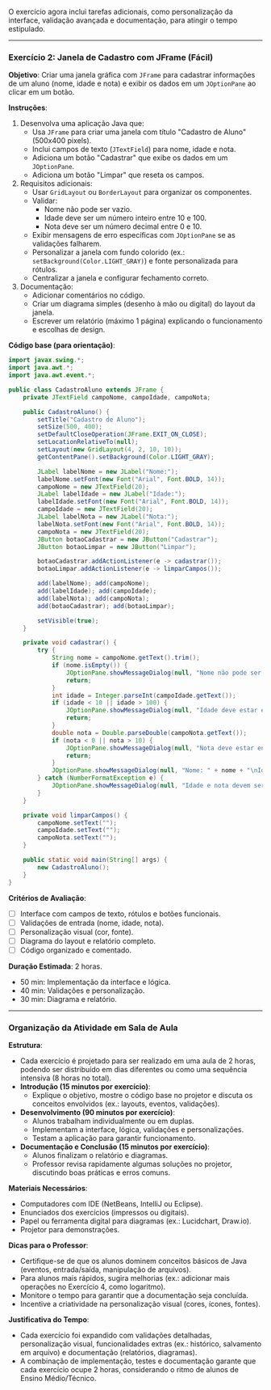 O exercício agora inclui tarefas adicionais, como personalização da interface, validação avançada e documentação, para atingir o tempo estipulado.

---

### **Exercício 2: Janela de Cadastro com JFrame (Fácil)**

**Objetivo**: Criar uma janela gráfica com `JFrame` para cadastrar informações de um aluno (nome, idade e nota) e exibir os dados em um `JOptionPane` ao clicar em um botão.

**Instruções**:
1. Desenvolva uma aplicação Java que:
   - Usa `JFrame` para criar uma janela com título "Cadastro de Aluno" (500x400 pixels).
   - Inclui campos de texto (`JTextField`) para nome, idade e nota.
   - Adiciona um botão "Cadastrar" que exibe os dados em um `JOptionPane`.
   - Adiciona um botão "Limpar" que reseta os campos.
2. Requisitos adicionais:
   - Usar `GridLayout` ou `BorderLayout` para organizar os componentes.
   - Validar:
     - Nome não pode ser vazio.
     - Idade deve ser um número inteiro entre 10 e 100.
     - Nota deve ser um número decimal entre 0 e 10.
   - Exibir mensagens de erro específicas com `JOptionPane` se as validações falharem.
   - Personalizar a janela com fundo colorido (ex.: `setBackground(Color.LIGHT_GRAY)`) e fonte personalizada para rótulos.
   - Centralizar a janela e configurar fechamento correto.
3. Documentação:
   - Adicionar comentários no código.
   - Criar um diagrama simples (desenho à mão ou digital) do layout da janela.
   - Escrever um relatório (máximo 1 página) explicando o funcionamento e escolhas de design.

**Código base (para orientação)**:
```java
import javax.swing.*;
import java.awt.*;
import java.awt.event.*;

public class CadastroAluno extends JFrame {
    private JTextField campoNome, campoIdade, campoNota;

    public CadastroAluno() {
        setTitle("Cadastro de Aluno");
        setSize(500, 400);
        setDefaultCloseOperation(JFrame.EXIT_ON_CLOSE);
        setLocationRelativeTo(null);
        setLayout(new GridLayout(4, 2, 10, 10));
        getContentPane().setBackground(Color.LIGHT_GRAY);

        JLabel labelNome = new JLabel("Nome:");
        labelNome.setFont(new Font("Arial", Font.BOLD, 14));
        campoNome = new JTextField(20);
        JLabel labelIdade = new JLabel("Idade:");
        labelIdade.setFont(new Font("Arial", Font.BOLD, 14));
        campoIdade = new JTextField(20);
        JLabel labelNota = new JLabel("Nota:");
        labelNota.setFont(new Font("Arial", Font.BOLD, 14));
        campoNota = new JTextField(20);
        JButton botaoCadastrar = new JButton("Cadastrar");
        JButton botaoLimpar = new JButton("Limpar");

        botaoCadastrar.addActionListener(e -> cadastrar());
        botaoLimpar.addActionListener(e -> limparCampos());

        add(labelNome); add(campoNome);
        add(labelIdade); add(campoIdade);
        add(labelNota); add(campoNota);
        add(botaoCadastrar); add(botaoLimpar);

        setVisible(true);
    }

    private void cadastrar() {
        try {
            String nome = campoNome.getText().trim();
            if (nome.isEmpty()) {
                JOptionPane.showMessageDialog(null, "Nome não pode ser vazio!", "Erro", JOptionPane.ERROR_MESSAGE);
                return;
            }
            int idade = Integer.parseInt(campoIdade.getText());
            if (idade < 10 || idade > 100) {
                JOptionPane.showMessageDialog(null, "Idade deve estar entre 10 e 100!", "Erro", JOptionPane.ERROR_MESSAGE);
                return;
            }
            double nota = Double.parseDouble(campoNota.getText());
            if (nota < 0 || nota > 10) {
                JOptionPane.showMessageDialog(null, "Nota deve estar entre 0 e 10!", "Erro", JOptionPane.ERROR_MESSAGE);
                return;
            }
            JOptionPane.showMessageDialog(null, "Nome: " + nome + "\nIdade: " + idade + "\nNota: " + nota, "Cadastro", JOptionPane.INFORMATION_MESSAGE);
        } catch (NumberFormatException e) {
            JOptionPane.showMessageDialog(null, "Idade e nota devem ser números válidos!", "Erro", JOptionPane.ERROR_MESSAGE);
        }
    }

    private void limparCampos() {
        campoNome.setText("");
        campoIdade.setText("");
        campoNota.setText("");
    }

    public static void main(String[] args) {
        new CadastroAluno();
    }
}
```

**Critérios de Avaliação**:
- [ ] Interface com campos de texto, rótulos e botões funcionais.
- [ ] Validações de entrada (nome, idade, nota).
- [ ] Personalização visual (cor, fonte).
- [ ] Diagrama do layout e relatório completo.
- [ ] Código organizado e comentado.

**Duração Estimada**: 2 horas.
- 50 min: Implementação da interface e lógica.
- 40 min: Validações e personalização.
- 30 min: Diagrama e relatório.

---

### **Organização da Atividade em Sala de Aula**

**Estrutura**:
- Cada exercício é projetado para ser realizado em uma aula de 2 horas, podendo ser distribuído em dias diferentes ou como uma sequência intensiva (8 horas no total).
- **Introdução (15 minutos por exercício)**:
  - Explique o objetivo, mostre o código base no projetor e discuta os conceitos envolvidos (ex.: layouts, eventos, validações).
- **Desenvolvimento (90 minutos por exercício)**:
  - Alunos trabalham individualmente ou em duplas.
  - Implementam a interface, lógica, validações e personalizações.
  - Testam a aplicação para garantir funcionamento.
- **Documentação e Conclusão (15 minutos por exercício)**:
  - Alunos finalizam o relatório e diagramas.
  - Professor revisa rapidamente algumas soluções no projetor, discutindo boas práticas e erros comuns.

**Materiais Necessários**:
- Computadores com IDE (NetBeans, IntelliJ ou Eclipse).
- Enunciados dos exercícios (impressos ou digitais).
- Papel ou ferramenta digital para diagramas (ex.: Lucidchart, Draw.io).
- Projetor para demonstrações.

**Dicas para o Professor**:
- Certifique-se de que os alunos dominem conceitos básicos de Java (eventos, entrada/saída, manipulação de arquivos).
- Para alunos mais rápidos, sugira melhorias (ex.: adicionar mais operações no Exercício 4, como logaritmo).
- Monitore o tempo para garantir que a documentação seja concluída.
- Incentive a criatividade na personalização visual (cores, ícones, fontes).

**Justificativa do Tempo**:
- Cada exercício foi expandido com validações detalhadas, personalização visual, funcionalidades extras (ex.: histórico, salvamento em arquivo) e documentação (relatórios, diagramas).
- A combinação de implementação, testes e documentação garante que cada exercício ocupe 2 horas, considerando o ritmo de alunos de Ensino Médio/Técnico.